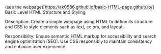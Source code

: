 (see the webpage)[https://ak0586.github.io/basic-HTML-page.github.io/]
Basic Level HTML Structure and Styling


Description:
Create a simple webpage using HTML to define its structure and CSS to style elements such as text, colors, and layout.

Responsibility:
Ensure semantic HTML markup for accessibility and search engine optimization (SEO). Use CSS responsibly to maintain consistency and enhance user experience.
